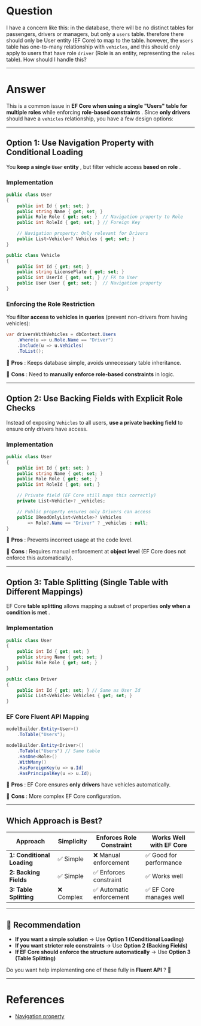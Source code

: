 # Question

I have a concern like this: in the database, there will be no distinct tables for passengers, drivers or managers, but only a `users` table. therefore there should only be User entity (EF Core) to map to the table. however, the `users` table has one-to-many relationship with `vehicles`, and this should only apply to users that have role `driver` (Role is an entity, representing the `roles` table). How should I handle this?

---

# Answer

This is a common issue in **EF Core when using a single "Users" table for multiple roles** while enforcing  **role-based constraints** . Since **only drivers** should have a `vehicles` relationship, you have a few design options:

---

## **Option 1: Use Navigation Property with Conditional Loading**

You  **keep a single `User` entity** , but filter vehicle access  **based on role** .

### **Implementation**

```csharp
public class User
{
    public int Id { get; set; }
    public string Name { get; set; }
    public Role Role { get; set; }  // Navigation property to Role
    public int RoleId { get; set; } // Foreign Key

    // Navigation property: Only relevant for Drivers
    public List<Vehicle>? Vehicles { get; set; }
}
```

```csharp
public class Vehicle
{
    public int Id { get; set; }
    public string LicensePlate { get; set; }
    public int UserId { get; set; } // FK to User
    public User User { get; set; }  // Navigation property
}
```

### **Enforcing the Role Restriction**

You **filter access to vehicles in queries** (prevent non-drivers from having vehicles):

```csharp
var driversWithVehicles = dbContext.Users
    .Where(u => u.Role.Name == "Driver")
    .Include(u => u.Vehicles)
    .ToList();
```

📌  **Pros** : Keeps database simple, avoids unnecessary table inheritance.

📌  **Cons** : Need to **manually enforce role-based constraints** in logic.

---

## **Option 2: Use Backing Fields with Explicit Role Checks**

Instead of exposing `Vehicles` to all users, **use a private backing field** to ensure only drivers have access.

### **Implementation**

```csharp
public class User
{
    public int Id { get; set; }
    public string Name { get; set; }
    public Role Role { get; set; }
    public int RoleId { get; set; }

    // Private field (EF Core still maps this correctly)
    private List<Vehicle>? _vehicles;

    // Public property ensures only Drivers can access
    public IReadOnlyList<Vehicle>? Vehicles
        => Role?.Name == "Driver" ? _vehicles : null;
}
```

📌  **Pros** : Prevents incorrect usage at the code level.

📌  **Cons** : Requires manual enforcement at **object level** (EF Core does not enforce this automatically).

---

## **Option 3: Table Splitting (Single Table with Different Mappings)**

EF Core **table splitting** allows mapping a subset of properties  **only when a condition is met** .

### **Implementation**

```csharp
public class User
{
    public int Id { get; set; }
    public string Name { get; set; }
    public Role Role { get; set; }
}

public class Driver
{
    public int Id { get; set; } // Same as User Id
    public List<Vehicle> Vehicles { get; set; }
}
```

### **EF Core Fluent API Mapping**

```csharp
modelBuilder.Entity<User>()
    .ToTable("Users");

modelBuilder.Entity<Driver>()
    .ToTable("Users") // Same table
    .HasOne<Role>()
    .WithMany()
    .HasForeignKey(u => u.Id)
    .HasPrincipalKey(u => u.Id);
```

📌  **Pros** : EF Core ensures **only drivers** have vehicles automatically.

📌  **Cons** : More complex EF Core configuration.

---

## **Which Approach is Best?**

| Approach                         | Simplicity | Enforces Role Constraint | Works Well with EF Core |
| -------------------------------- | ---------- | ------------------------ | ----------------------- |
| **1: Conditional Loading** | ✅ Simple  | ❌ Manual enforcement    | ✅ Good for performance |
| **2: Backing Fields**      | ✅ Simple  | ✅ Enforces constraint   | ✅ Works well           |
| **3: Table Splitting**     | ❌ Complex | ✅ Automatic enforcement | ✅ EF Core manages well |

---

## **📌 Recommendation**

* **If you want a simple solution** → Use **Option 1 (Conditional Loading)**
* **If you want stricter role constraints** → Use **Option 2 (Backing Fields)**
* **If EF Core should enforce the structure automatically** → Use **Option 3 (Table Splitting)**

Do you want help implementing one of these fully in  **Fluent API** ? 🚀

---

# References

- [Navigation property](https://learn.microsoft.com/vi-vn/dotnet/framework/data/adonet/navigation-property)
